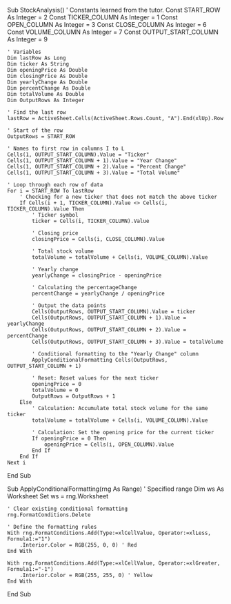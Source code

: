 Sub StockAnalysis()
    ' Constants learned from the tutor.
    Const START_ROW As Integer = 2
    Const TICKER_COLUMN As Integer = 1
    Const OPEN_COLUMN As Integer = 3
    Const CLOSE_COLUMN As Integer = 6
    Const VOLUME_COLUMN As Integer = 7
    Const OUTPUT_START_COLUMN As Integer = 9
    
    ' Variables
    Dim lastRow As Long
    Dim ticker As String
    Dim openingPrice As Double
    Dim closingPrice As Double
    Dim yearlyChange As Double
    Dim percentChange As Double
    Dim totalVolume As Double
    Dim OutputRows As Integer
    
    ' Find the last row
    lastRow = ActiveSheet.Cells(ActiveSheet.Rows.Count, "A").End(xlUp).Row
    
    ' Start of the row
    OutputRows = START_ROW
    
    ' Names to first row in columns I to L
    Cells(1, OUTPUT_START_COLUMN).Value = "Ticker"
    Cells(1, OUTPUT_START_COLUMN + 1).Value = "Year Change"
    Cells(1, OUTPUT_START_COLUMN + 2).Value = "Percent Change"
    Cells(1, OUTPUT_START_COLUMN + 3).Value = "Total Volume"
    
    ' Loop through each row of data
    For i = START_ROW To lastRow
        ' Checking for a new ticker that does not match the above ticker
        If Cells(i + 1, TICKER_COLUMN).Value <> Cells(i, TICKER_COLUMN).Value Then
            ' Ticker symbol
            ticker = Cells(i, TICKER_COLUMN).Value
            
            ' Closing price
            closingPrice = Cells(i, CLOSE_COLUMN).Value
            
            ' Total stock volume
            totalVolume = totalVolume + Cells(i, VOLUME_COLUMN).Value
            
            ' Yearly change
            yearlyChange = closingPrice - openingPrice
            
            ' Calculating the percentageChange
            percentChange = yearlyChange / openingPrice
            
            ' Output the data points
            Cells(OutputRows, OUTPUT_START_COLUMN).Value = ticker
            Cells(OutputRows, OUTPUT_START_COLUMN + 1).Value = yearlyChange
            Cells(OutputRows, OUTPUT_START_COLUMN + 2).Value = percentChange
            Cells(OutputRows, OUTPUT_START_COLUMN + 3).Value = totalVolume
            
            ' Conditional formatting to the "Yearly Change" column
            ApplyConditionalFormatting Cells(OutputRows, OUTPUT_START_COLUMN + 1)
            
            ' Reset: Reset values for the next ticker
            openingPrice = 0
            totalVolume = 0
            OutputRows = OutputRows + 1
        Else
            ' Calculation: Accumulate total stock volume for the same ticker
            totalVolume = totalVolume + Cells(i, VOLUME_COLUMN).Value
            
            ' Calculation: Set the opening price for the current ticker
            If openingPrice = 0 Then
                openingPrice = Cells(i, OPEN_COLUMN).Value
            End If
        End If
    Next i
End Sub

Sub ApplyConditionalFormatting(rng As Range)
    ' Specified range
    Dim ws As Worksheet
    Set ws = rng.Worksheet
    
    ' Clear existing conditional formatting
    rng.FormatConditions.Delete
    
    ' Define the formatting rules
    With rng.FormatConditions.Add(Type:=xlCellValue, Operator:=xlLess, Formula1:="1")
        .Interior.Color = RGB(255, 0, 0) ' Red
    End With
    
    With rng.FormatConditions.Add(Type:=xlCellValue, Operator:=xlGreater, Formula1:="-1")
        .Interior.Color = RGB(255, 255, 0) ' Yellow
    End With
End Sub


